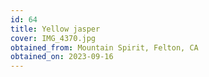 ```yaml
---
id: 64 
title: Yellow jasper
cover: IMG_4370.jpg
obtained_from: Mountain Spirit, Felton, CA
obtained_on: 2023-09-16
---
```

